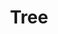 ---
title: Tree
tags: ["tree", "nature", "forest", "woods", "greenery", "environment"]
icon: tree
svg: '<svg xmlns="http://www.w3.org/2000/svg" width="24" height="24" fill="none" viewBox="0 0 24 24" stroke-width="1.5" stroke-linecap="round" stroke-linejoin="round" stroke="currentColor"><path d="M12 17h7l-4.5-6.5h3L12 3l-5.5 7.5h3L5 17h7Zm0 0v4"/></svg>'
---